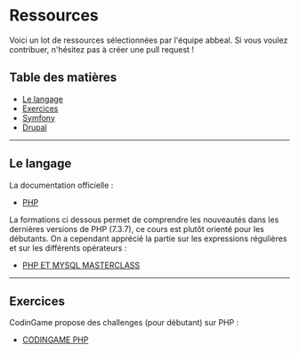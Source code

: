 # Ressources

Voici un lot de ressources sélectionnées par l'équipe abbeal.
Si vous voulez contribuer, n'hésitez pas à créer une pull request !

## Table des matières
* [Le langage](#le-language)
* [Exercices](#Exercices)
* [Symfony](symfony.md)
* [Drupal](drupal.md)

---

## Le langage

La documentation officielle :
* [PHP](https://www.php.net/manual/fr/index.php)

La formations ci dessous permet de comprendre les nouveautés dans les dernières versions de PHP 
(7.3.7), ce cours est plutôt orienté pour les débutants. On a cependant apprécié la partie sur 
les expressions régulières et sur les différents opérateurs :
* [PHP ET MYSQL MASTERCLASS](https://www.pierre-giraud.com/php-mysql-apprendre-coder-cours/)
---

## Exercices

CodinGame propose des challenges (pour débutant) sur PHP :
* [CODINGAME PHP](https://www.codingame.com/playgrounds/32339/exercices-de-php-pour-debutant)
